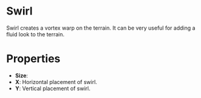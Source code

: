 # Swirl



Swirl creates a vortex warp on the terrain. It can be very useful for adding a fluid look to the terrain.




# Properties

- **Size**: 
- **X**: Horizontal placement of swirl.
- **Y**: Vertical placement of swirl.



